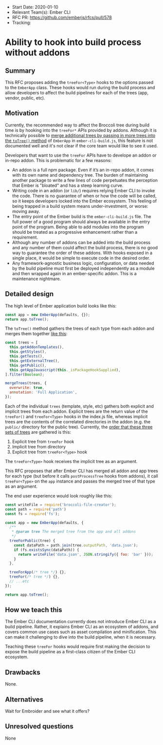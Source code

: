 - Start Date: 2020-01-10
- Relevant Team(s): Ember CLI
- RFC PR: https://github.com/emberjs/rfcs/pull/578
- Tracking:

# Ability to hook into build process without addons

## Summary

This RFC proposes adding the `treeFor<Type>` hooks to the options passed to the `EmberApp` class.
These hooks would run during the build process and allow developers to affect the build
pipelines for each of the trees (app, vendor, public, etc).

## Motivation

Currently, the recommended way to affect the Broccoli tree during build time is by hooking into
the `treeFor*` APIs provided by addons. Although it is technically possible to [merge additional
trees by passing in more trees into the `toTree()` method][1] of `EmberApp` in `ember-cli-build.js`,
this feature is not documented well and it's not clear if the core team would like to see it used.

Developers that want to use the `treeFor` APIs have to develope an addon or in-repo addon.
This is problematic for a few reasons:

- An addon is a full npm package. Even if it’s an in-repo addon, it comes with its own name and
dependency tree. The burden of maintaining another package to write a few lines
of code perpetuates the perception that Ember is "bloated" and has a steep learning curve.
- Writing code in an addon (or `lib/`) requires relying Ember CLI to invoke the code. There is no
guarantee of when or how the code will be called, so it keeps developers locked into the Ember
ecosystem. This feeling of being trapped in a build system means under-investment,
or worse: moving away.
- The entry point of the Ember build is the `ember-cli-build.js` file. The full power of a good
program should always be available in the entry point of the program. Being able to add modules
into the program should be treated as a progressive enhancement rather than a requirement.
- Although any number of addons can be added into the build process and any number of them could
affect the build process, there is no good way to guarantee the order of these addons. With hooks
exposed in a single place, it would be simple to execute code in the desired order.
- Any framework-agnostic business logic, configuration, or data needed by the build pipeline
must first be deployed independently as a module and then wrapped again in an ember-specific addon. This is a maintenance nightmare.

## Detailed design

The high level of Ember application build looks like this:

```js
const app = new EmberApp(defaults, {});
return app.toTree();
```

The `toTree()` method gathers the trees of each type from each addon and merges them together [like this][3]:

```js
const trees = [
  this.getAddonTemplates(),
  this.getStyles(),
  this.getTests(),
  this.getExternalTree(),
  this.getPublic(),
  this.getAppJavascript(this._isPackageHookSupplied),
].filter(Boolean);

mergeTrees(trees, {
  overwrite: true,
  annotation: 'Full Application',
});
```

Each of the individual `trees` (template, style, etc) gathers both explicit and implicit trees
from each addon. Explicit trees are the return value of the `treeFor()` and `treeFor<Type>` hooks
in the index.js file, whereas implicit trees are the contents of the correlated directories in the
addon (e.g. the `public/` directory for the public tree). Currently, the [order that these three sets
of trees][4] are gathered is this:

1. Explicit tree from `treeFor` hook
1. Implicit tree from directory
1. Explicit tree from `treeFor<Type>` hook

The `treeFor<Type>` hook receives the implicit tree as an argument.

This RFC proposes that after Ember CLI has merged all addon and app trees for each type (but before
it calls `postProcessTree` hooks from addons), it call `treeFor<Type>` on the `app` instance and
passes the merged tree of that type as an argument.

The end user experience would look roughly like this:

```js
const writeFile = require('broccoli-file-creator');
const path = require('path')
const fs = require('fs');

const app = new EmberApp(defaults, {
  /**
   * @param tree The merged tree from the app and all addons
   */
  treeForPublic(tree) {
    const dataPath = path.join(tree.outputPath, 'data.json');
    if (fs.existsSync(dataPath)) {
      return writeFile('data.json', JSON.stringify({ foo: 'bar' }));
    }
  },

  treeForApp(/* tree */) {},
  treeFor(/* tree */) {},
  // ...etc
});

return app.toTree();
```

## How we teach this

The Ember CLI documentation currently does not introduce Ember CLI as a build pipeline. Rather,
it explains Ember CLI as an ecosystem of addons, and covers common use cases such as asset compilation
and minification. This can make it challenging to dive into the build pipeline, when it is necessary.

Teaching these `treeFor` hooks would require first making the decision to expose the build pipeline
as a first-class citizen of the Ember CLI ecosystem.

## Drawbacks

None.

## Alternatives

Wait for Embroider and see what it offers?

## Unresolved questions

None

[1]: https://github.com/ember-cli/ember-cli/blob/v3.15.1/lib/broccoli/ember-app.js#L1791-L1799
[2]: https://github.com/ember-cli/ember-cli/blob/v3.18.0/lib/broccoli/ember-app.js#L697-L711
[3]: https://github.com/ember-cli/ember-cli/blob/v3.18.0/lib/broccoli/ember-app.js#L1646-L1649
[4]: https://github.com/ember-cli/ember-cli/blob/v3.18.0/lib/models/addon.js#L627-L632
